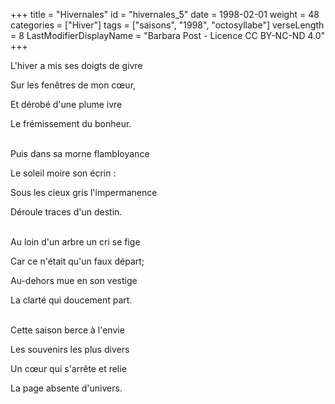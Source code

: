 +++
title = "Hivernales"
id = "hivernales_5"
date = 1998-02-01
weight = 48
categories = ["Hiver"]
tags = ["saisons", "1998", "octosyllabe"]
verseLength = 8
LastModifierDisplayName = "Barbara Post - Licence CC BY-NC-ND 4.0"
+++

L'hiver a mis ses doigts de givre

Sur les fenêtres de mon cœur,

Et dérobé d'une plume ivre

Le frémissement du bonheur.

 \
Puis dans sa morne flambloyance

Le soleil moire son écrin :

Sous les cieux gris l'impermanence

Déroule traces d'un destin.

 \
Au loin d'un arbre un cri se fige

Car ce n'était qu'un faux départ;

Au-dehors mue en son vestige

La clarté qui doucement part.

 \
Cette saison berce à l'envie

Les souvenirs les plus divers

Un cœur qui s'arrête et relie

La page absente d'univers.
